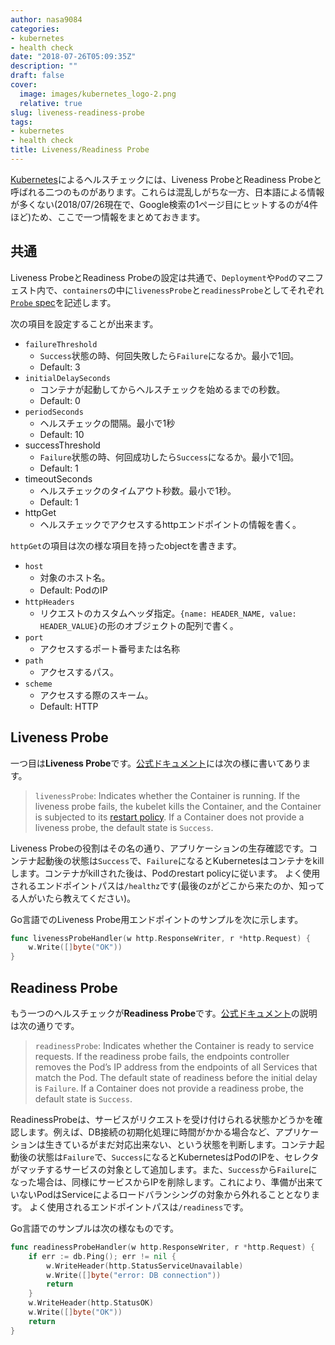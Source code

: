 ```yaml
---
author: nasa9084
categories:
- kubernetes
- health check
date: "2018-07-26T05:09:35Z"
description: ""
draft: false
cover:
  image: images/kubernetes_logo-2.png
  relative: true
slug: liveness-readiness-probe
tags:
- kubernetes
- health check
title: Liveness/Readiness Probe
---
```



[Kubernetes](https://kubernetes.io)によるヘルスチェックには、Liveness ProbeとReadiness Probeと呼ばれる二つのものがあります。これらは混乱しがちな一方、日本語による情報が多くない(2018/07/26現在で、Google検索の1ページ目にヒットするのが4件ほど)ため、ここで一つ情報をまとめておきます。

## 共通

Liveness ProbeとReadiness Probeの設定は共通で、`Deployment`や`Pod`のマニフェスト内で、`containers`の中に`livenessProbe`と`readinessProbe`としてそれぞれ[`Probe` spec](https://v1-10.docs.kubernetes.io/docs/reference/generated/kubernetes-api/v1.10/#probe-v1-core)を記述します。

次の項目を設定することが出来ます。

* `failureThreshold`
    * `Success`状態の時、何回失敗したら`Failure`になるか。最小で1回。
    * Default: 3
* `initialDelaySeconds`
    * コンテナが起動してからヘルスチェックを始めるまでの秒数。
    * Default: 0
* `periodSeconds`
    * ヘルスチェックの間隔。最小で1秒
    * Default: 10
* successThreshold
    * `Failure`状態の時、何回成功したら`Success`になるか。最小で1回。
    * Default: 1
* timeoutSeconds
    *  ヘルスチェックのタイムアウト秒数。最小で1秒。
    *  Default: 1
* httpGet
    * ヘルスチェックでアクセスするhttpエンドポイントの情報を書く。

`httpGet`の項目は次の様な項目を持ったobjectを書きます。


* `host`
    * 対象のホスト名。
    * Default: PodのIP
* `httpHeaders`
    * リクエストのカスタムヘッダ指定。`{name: HEADER_NAME, value: HEADER_VALUE}`の形のオブジェクトの配列で書く。
* `port`
    * アクセスするポート番号または名称
* `path`
    * アクセスするパス。
* `scheme`
    * アクセスする際のスキーム。
    * Default: HTTP

## Liveness Probe

一つ目は**Liveness Probe**です。[公式ドキュメント](https://kubernetes.io/docs/concepts/workloads/pods/pod-lifecycle/#container-probes)には次の様に書いてあります。

> `livenessProbe`: Indicates whether the Container is running. If the liveness probe fails, the kubelet kills the Container, and the Container is subjected to its [restart policy](https://kubernetes.io/docs/concepts/workloads/pods/pod-lifecycle/#restart-policy). If a Container does not provide a liveness probe, the default state is `Success`.

Liveness Probeの役割はその名の通り、アプリケーションの生存確認です。コンテナ起動後の状態は`Success`で、`Failure`になるとKubernetesはコンテナをkillします。コンテナがkillされた後は、Podのrestart policyに従います。
よく使用されるエンドポイントパスは`/healthz`です(最後のzがどこから来たのか、知ってる人がいたら教えてください)。

Go言語でのLiveness Probe用エンドポイントのサンプルを次に示します。

``` go
func livenessProbeHandler(w http.ResponseWriter, r *http.Request) {
    w.Write([]byte("OK"))
}
```

## Readiness Probe

もう一つのヘルスチェックが**Readiness Probe**です。[公式ドキュメント](https://kubernetes.io/docs/concepts/workloads/pods/pod-lifecycle/#container-probes)の説明は次の通りです。

> `readinessProbe`: Indicates whether the Container is ready to service requests. If the readiness probe fails, the endpoints controller removes the Pod’s IP address from the endpoints of all Services that match the Pod. The default state of readiness before the initial delay is `Failure`. If a Container does not provide a readiness probe, the default state is `Success`.

ReadinessProbeは、サービスがリクエストを受け付けられる状態かどうかを確認します。例えば、DB接続の初期化処理に時間がかかる場合など、アプリケーションは生きているがまだ対応出来ない、という状態を判断します。コンテナ起動後の状態は`Failure`で、`Success`になるとKubernetesはPodのIPを、セレクタがマッチするサービスの対象として追加します。また、`Success`から`Failure`になった場合は、同様にサービスからIPを削除します。これにより、準備が出来ていないPodはServiceによるロードバランシングの対象から外れることとなります。
よく使用されるエンドポイントパスは`/readiness`です。

Go言語でのサンプルは次の様なものです。

``` go
func readinessProbeHandler(w http.ResponseWriter, r *http.Request) {
    if err := db.Ping(); err != nil {
        w.WriteHeader(http.StatusServiceUnavailable)
        w.Write([]byte("error: DB connection"))
        return
    }
    w.WriteHeader(http.StatusOK)
    w.Write([]byte("OK"))
    return
}
```

